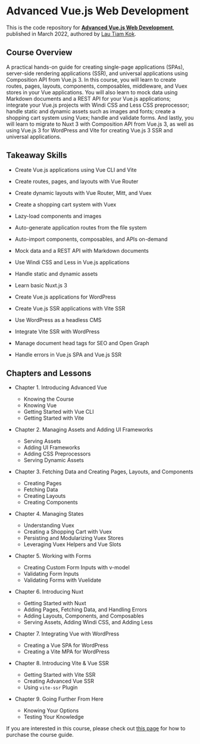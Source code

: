 # Advanced Vue.js Web Development

This is the code repository for [**Advanced Vue.js Web Development**](https://lauthiamkok.net/origins/digital/advanced-vuejs-web-development), published in March 2022, authored by [Lau Tiam Kok](https://lauthiamkok.net/).

## Course Overview

A practical hands-on guide for creating single-page applications (SPAs), server-side rendering applications (SSR), and universal applications using Composition API from Vue.js 3. In this course, you will learn to create routes, pages, layouts, components, composables, middleware, and Vuex stores in your Vue applications. You will also learn to mock data using Markdown documents and a REST API for your Vue.js applications; integrate your Vue.js projects with Windi CSS and Less CSS preprocessor; handle static and dynamic assets such as images and fonts; create a shopping cart system using Vuex; handle and validate forms. And lastly, you will learn to migrate to Nuxt 3 with Composition API from Vue.js 3, as well as using Vue.js 3 for WordPress and Vite for creating Vue.js 3 SSR and universal applications.

## Takeaway Skills

* Create Vue.js applications using Vue CLI and Vite

* Create routes, pages, and layouts with Vue Router

* Create dynamic layouts with Vue Router, Mitt, and Vuex

* Create a shopping cart system with Vuex

* Lazy-load components and images

* Auto-generate application routes from the file system

* Auto-import components, composables, and APIs on-demand

* Mock data and a REST API with Markdown documents

* Use Windi CSS and Less in Vue.js applications

* Handle static and dynamic assets

* Learn basic Nuxt.js 3

* Create Vue.js applications for WordPress

* Create Vue.js SSR applications with Vite SSR

* Use WordPress as a headless CMS

* Integrate Vite SSR with WordPress

* Manage document head tags for SEO and Open Graph

* Handle errors in Vue.js SPA and Vue.js SSR

## Chapters and Lessons

* Chapter 1. Introducing Advanced Vue

    * Knowing the Course
    * Knowing Vue
    * Getting Started with Vue CLI
    * Getting Started with Vite

* Chapter 2. Managing Assets and Adding UI Frameworks

    * Serving Assets
    * Adding UI Frameworks
    * Adding CSS Preprocessors
    * Serving Dynamic Assets

* Chapter 3. Fetching Data and Creating Pages, Layouts, and Components

    * Creating Pages
    * Fetching Data
    * Creating Layouts
    * Creating Components

* Chapter 4. Managing States

    * Understanding Vuex
    * Creating a Shopping Cart with Vuex
    * Persisting and Modularizing Vuex Stores
    * Leveraging Vuex Helpers and Vue Slots

* Chapter 5. Working with Forms

    * Creating Custom Form Inputs with v-model
    * Validating Form Inputs
    * Validating Forms with Vuelidate

* Chapter 6. Introducing Nuxt

    * Getting Started with Nuxt
    * Adding Pages, Fetching Data, and Handling Errors
    * Adding Layouts, Components, and Composables
    * Serving Assets, Adding Windi CSS, and Adding Less

* Chapter 7. Integrating Vue with WordPress

    * Creating a Vue SPA for WordPress
    * Creating a Vite MPA for WordPress

* Chapter 8. Introducing Vite & Vue SSR

    * Getting Started with Vite SSR
    * Creating Advanced Vue SSR
    * Using `vite-ssr` Plugin

* Chapter 9. Going Further From Here

    * Knowing Your Options
    * Testing Your Knowledge

If you are interested in this course, please check out [this page](https://lauthiamkok.net/origins/digital/advanced-vuejs-web-development) for how to purchase the course guide.
